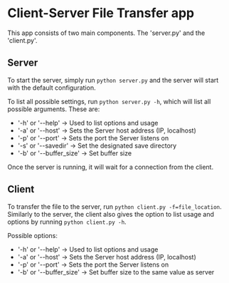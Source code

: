 # Client-Server File Transfer app

This app consists of two main components. The 'server.py' and the 'client.py'.

## Server

To start the server, simply run `python server.py` and the server will start with the default configuration.

To list all possible settings, run `python server.py -h`, which will list all possible arguments. These are:

 - '-h' or '--help' -> Used to list options and usage
 - '-a' or '--host' -> Sets the Server host address (IP, localhost)
 - '-p' or '--port' -> Sets the port the Server listens on
 - '-s' or '--savedir' -> Set the designated save directory
 - '-b' or '--buffer_size' -> Set buffer size

Once the server is running, it will wait for a connection from the client.

## Client

To transfer the file to the server, run `python client.py -f=file_location`. Similarly to the server, the client also gives the option to list usage and options by running `python client.py -h`.

Possible options:

 - '-h' or '--help' -> Used to list options and usage
 - '-a' or '--host' -> Sets the Server host address (IP, localhost)
 - '-p' or '--port' -> Sets the port the Server listens on
 - '-b' or '--buffer_size' -> Set buffer size to the same value as server
